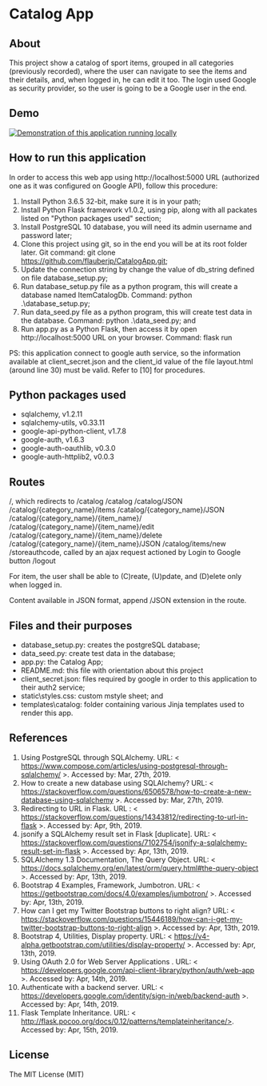 
# Catalog App

## About
This project show a catalog of sport items, grouped in all categories 
(previously recorded), where the user can navigate to see the items and their 
details, and, when logged in, he can edit it too. The login used Google as security provider, so the user is going to be a Google user in the end.

## Demo

[![Demonstration of this application running locally](https://i9.ytimg.com/vi/33OhFkO32p8/mq1.jpg?sqp=CNDh0-UF&rs=AOn4CLASFVjRmTdr_Fvpqk4RRlMrHEA_ng)](https://youtu.be/33OhFkO32p8)


## How to run this application
In order to access this web app using http://localhost:5000 URL (authorized one as it was configured on Google API), follow this procedure:
1. Install Python 3.6.5 32-bit, make sure it is in your path;
2. Install Python Flask framework v1.0.2, using pip, along with all packates listed on
"Python packages used" section; 
3. Install PostgreSQL 10 database, you will need its admin username and password later;
4. Clone this project using git, so in the end you will be at its root folder later. 
Git command: git clone https://github.com/flauberjp/CatalogApp.git;
5. Update the connection string by change the value of db_string defined on file
database_setup.py;
6. Run database_setup.py file as a python program, this will create a database
named ItemCatalogDb. Command: python .\database_setup.py;
7. Run data_seed.py file as a python program, this will create test data in the 
database. Command: python .\data_seed.py; and
8. Run app.py as a Python Flask, then access it by open http://localhost:5000 URL on your browser. Command: flask run

PS: this application connect to google auth service, so the information 
available at client_secret.json and the client_id value of the file layout.html (around line 30)
must be valid. Refer to [10] for procedures.


## Python packages used
* sqlalchemy, v1.2.11
* sqlalchemy-utils, v0.33.11
* google-api-python-client, v1.7.8
* google-auth, v1.6.3
* google-auth-oauthlib, v0.3.0
* google-auth-httplib2, v0.0.3

## Routes
/, which redirects to /catalog
/catalog
/catalog/JSON
/catalog/{category_name}/items
/catalog/{category_name}/JSON
/catalog/{category_name}/{item_name}/
/catalog/{category_name}/{item_name}/edit
/catalog/{category_name}/{item_name}/delete
/catalog/{category_name}/{item_name}/JSON
/catalog/items/new
/storeauthcode, called by an ajax request actioned by Login to Google button
/logout


For item, the user shall be able to (C)reate, (U)pdate, and (D)elete only when 
logged in.

Content available in JSON format, append /JSON extension in the route.

## Files and their purposes
* database_setup.py: creates the postgreSQL database; 
* data_seed.py: create test data in the database;
* app.py: the Catalog App;
* README.md: this file with orientation about this project
* client_secret.json: files required by google in order to this application to 
their auth2 service;
* static\styles.css: custom mstyle sheet; and 
* templates\catalog: folder containing various Jinja templates used to render 
this app. 

## References
1. Using PostgreSQL through SQLAlchemy. URL: < https://www.compose.com/articles/using-postgresql-through-sqlalchemy/ >. Accessed by: Mar, 27th, 2019.
2. How to create a new database using SQLAlchemy? URL: < https://stackoverflow.com/questions/6506578/how-to-create-a-new-database-using-sqlalchemy >. Accessed by: Mar, 27th, 2019.
3. Redirecting to URL in Flask. URL : < https://stackoverflow.com/questions/14343812/redirecting-to-url-in-flask >. Accessed by: Apr, 9th, 2019.
4. jsonify a SQLAlchemy result set in Flask [duplicate]. URL: < https://stackoverflow.com/questions/7102754/jsonify-a-sqlalchemy-result-set-in-flask >. Accessed by: Apr, 13th, 2019.
5. SQLAlchemy 1.3 Documentation, The Query Object. URL: < https://docs.sqlalchemy.org/en/latest/orm/query.html#the-query-object >. Accessed by: Apr, 13th, 2019.
6. Bootstrap 4 Examples, Framework, Jumbotron. URL: < https://getbootstrap.com/docs/4.0/examples/jumbotron/ >. Accessed by: Apr, 13th, 2019.
7. How can I get my Twitter Bootstrap buttons to right align? URL: < https://stackoverflow.com/questions/15446189/how-can-i-get-my-twitter-bootstrap-buttons-to-right-align >. Accessed by: Apr, 13th, 2019.
8. Bootstrap 4, Utilities, Display property. URL: < https://v4-alpha.getbootstrap.com/utilities/display-property/ >. Accessed by: Apr, 13th, 2019.
9. Using OAuth 2.0 for Web Server Applications . URL: < https://developers.google.com/api-client-library/python/auth/web-app >. Accessed by: Apr, 14th, 2019.
10. Authenticate with a backend server. URL: < https://developers.google.com/identity/sign-in/web/backend-auth >. Accessed by: Apr, 14th, 2019.
11. Flask Template Inheritance. URL: < http://flask.pocoo.org/docs/0.12/patterns/templateinheritance/>. Accessed by: Apr, 15th, 2019.

## License
 
The MIT License (MIT)
